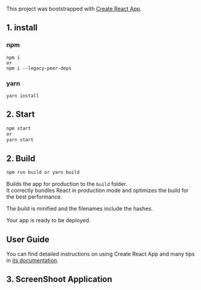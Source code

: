 This project was bootstrapped with [Create React App](https://github.com/facebook/create-react-app).
## 1. install

### npm

```
npm i
or
npm i --legacy-peer-deps
```

### yarn

```
yarn install
```

## 2. Start

```sh
npm start
or
yarn start
```

## 2. Build

```sh
npm run build or yarn build
```

Builds the app for production to the `build` folder.<br>
It correctly bundles React in production mode and optimizes the build for the best performance.

The build is minified and the filenames include the hashes.<br>

Your app is ready to be deployed.

## User Guide

You can find detailed instructions on using Create React App and many tips in [its documentation](https://facebook.github.io/create-react-app/).

## 3. ScreenShoot Application



